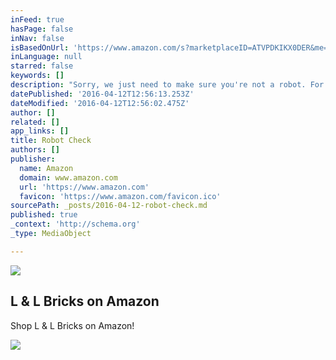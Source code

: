 ```yaml
---
inFeed: true
hasPage: false
inNav: false
isBasedOnUrl: 'https://www.amazon.com/s?marketplaceID=ATVPDKIKX0DER&me=A10BZQUOFSMQCF&merchant=A10BZQUOFSMQCF&redirect=true'
inLanguage: null
starred: false
keywords: []
description: "Sorry, we just need to make sure you're not a robot. For best results, please make sure your browser is accepting cookies."
datePublished: '2016-04-12T12:56:13.253Z'
dateModified: '2016-04-12T12:56:02.475Z'
author: []
related: []
app_links: []
title: Robot Check
authors: []
publisher:
  name: Amazon
  domain: www.amazon.com
  url: 'https://www.amazon.com'
  favicon: 'https://www.amazon.com/favicon.ico'
sourcePath: _posts/2016-04-12-robot-check.md
published: true
_context: 'http://schema.org'
_type: MediaObject

---
```

![](https://the-grid-user-content.s3-us-west-2.amazonaws.com/7b342829-3ba6-4780-9d82-e2e82f65eba1.png)

<article style=""><h1>L &amp; L Bricks on Amazon</h1><p>Shop L &amp; L Bricks on Amazon!</p><img src="https://s3-us-west-2.amazonaws.com/the-grid-img/p/d5621719f1e3815fad41329e8d5f8b640825c7c7.jpg" /></article>